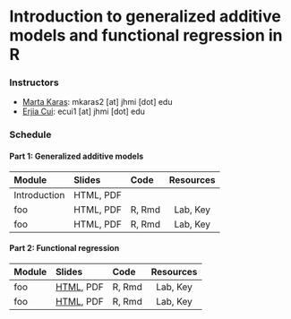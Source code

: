 # Introduction to generalized additive models and functional regression in R

### Instructors 

- [Marta Karas](https://martakarass.github.io/): mkaras2 [at] jhmi [dot] edu
- [Erjia Cui](https://sites.google.com/view/erjiacui): ecui1 [at] jhmi [dot] edu

### Schedule

#### Part 1: Generalized additive models

| **Module**   | **Slides** | **Code**  |  **Resources** |
| :------- | :------- | :------- | :-----: |
| Introduction        | HTML, PDF    |      |   |
| foo        | HTML, PDF    | R, Rmd     | Lab, Key   |
| foo        | HTML, PDF    | R, Rmd     | Lab, Key   |

#### Part 2: Functional regression 

| **Module**   | **Slides** | **Code**  |  **Resources** |
| :------- | :------- | :------- | :-----: |
| foo        | [HTML](/func_reg/foo/xode_example.html), PDF    | R, Rmd     | Lab, Key   |
| foo        | [HTML](https://www.wp.pl/), PDF    | R, Rmd     | Lab, Key   |

